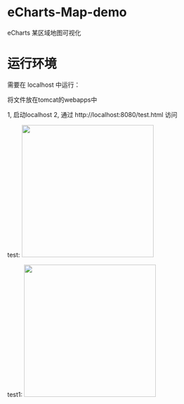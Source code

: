 # eCharts-Map-demo
eCharts 某区域地图可视化

# 运行环境

需要在 localhost 中运行：

  将文件放在tomcat的webapps中
  
  1, 启动localhost  2, 通过 http://localhost:8080/test.html 访问


test:
<img src="https://github.com/kathy775/eCharts-Map-demo/blob/master/others/map1GIF.gif" width="300px" slt="test" />

test1:
<img src="https://github.com/kathy775/eCharts-Map-demo/blob/master/others/map2GIF.gif" width="300px" slt="test" />

